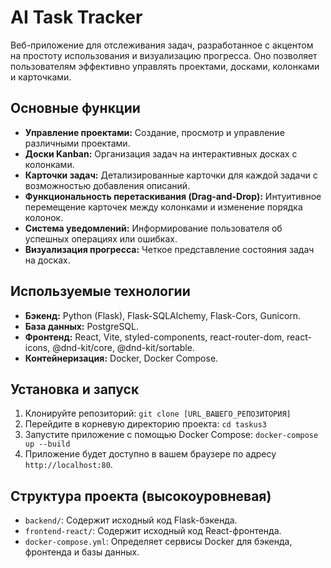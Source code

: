 # AI Task Tracker

Веб-приложение для отслеживания задач, разработанное с акцентом на простоту использования и визуализацию прогресса. Оно позволяет пользователям эффективно управлять проектами, досками, колонками и карточками.

## Основные функции

*   **Управление проектами:** Создание, просмотр и управление различными проектами.
*   **Доски Kanban:** Организация задач на интерактивных досках с колонками.
*   **Карточки задач:** Детализированные карточки для каждой задачи с возможностью добавления описаний.
*   **Функциональность перетаскивания (Drag-and-Drop):** Интуитивное перемещение карточек между колонками и изменение порядка колонок.
*   **Система уведомлений:** Информирование пользователя об успешных операциях или ошибках.
*   **Визуализация прогресса:** Четкое представление состояния задач на досках.

## Используемые технологии

*   **Бэкенд:** Python (Flask), Flask-SQLAlchemy, Flask-Cors, Gunicorn.
*   **База данных:** PostgreSQL.
*   **Фронтенд:** React, Vite, styled-components, react-router-dom, react-icons, @dnd-kit/core, @dnd-kit/sortable.
*   **Контейнеризация:** Docker, Docker Compose.

## Установка и запуск

1.  Клонируйте репозиторий: `git clone [URL_ВАШЕГО_РЕПОЗИТОРИЯ]`
2.  Перейдите в корневую директорию проекта: `cd taskus3`
3.  Запустите приложение с помощью Docker Compose: `docker-compose up --build`
4.  Приложение будет доступно в вашем браузере по адресу `http://localhost:80`.

## Структура проекта (высокоуровневая)

*   `backend/`: Содержит исходный код Flask-бэкенда.
*   `frontend-react/`: Содержит исходный код React-фронтенда.
*   `docker-compose.yml`: Определяет сервисы Docker для бэкенда, фронтенда и базы данных.